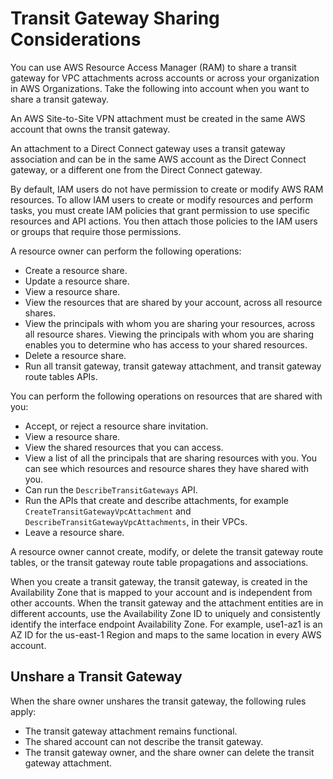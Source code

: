 # Transit Gateway Sharing Considerations<a name="transit-gateway-share"></a>

You can use AWS Resource Access Manager \(RAM\) to share a transit gateway for VPC attachments across accounts or across your organization in AWS Organizations\. Take the following into account when you want to share a transit gateway\.

An AWS Site\-to\-Site VPN attachment must be created in the same AWS account that owns the transit gateway\.

An attachment to a Direct Connect gateway uses a transit gateway association and can be in the same AWS account as the Direct Connect gateway, or a different one from the Direct Connect gateway\.

By default, IAM users do not have permission to create or modify AWS RAM resources\. To allow IAM users to create or modify resources and perform tasks, you must create IAM policies that grant permission to use specific resources and API actions\. You then attach those policies to the IAM users or groups that require those permissions\. 

A resource owner can perform the following operations:
+ Create a resource share\.
+ Update a resource share\.
+ View a resource share\.
+ View the resources that are shared by your account, across all resource shares\.
+ View the principals with whom you are sharing your resources, across all resource shares\. Viewing the principals with whom you are sharing enables you to determine who has access to your shared resources\.
+ Delete a resource share\.
+ Run all transit gateway, transit gateway attachment, and transit gateway route tables APIs\.

You can perform the following operations on resources that are shared with you:
+ Accept, or reject a resource share invitation\.
+ View a resource share\.
+ View the shared resources that you can access\.
+ View a list of all the principals that are sharing resources with you\. You can see which resources and resource shares they have shared with you\.
+ Can run the `DescribeTransitGateways` API\.
+ Run the APIs that create and describe attachments, for example `CreateTransitGatewayVpcAttachment` and `DescribeTransitGatewayVpcAttachments`, in their VPCs\.
+ Leave a resource share\.

A resource owner cannot create, modify, or delete the transit gateway route tables, or the transit gateway route table propagations and associations\.

When you create a transit gateway, the transit gateway, is created in the Availability Zone that is mapped to your account and is independent from other accounts\. When the transit gateway and the attachment entities are in different accounts, use the Availability Zone ID to uniquely and consistently identify the interface endpoint Availability Zone\. For example, use1\-az1 is an AZ ID for the us\-east\-1 Region and maps to the same location in every AWS account\. 

## Unshare a Transit Gateway<a name="transit-gateway-unshare"></a>

When the share owner unshares the transit gateway, the following rules apply:
+ The transit gateway attachment remains functional\.
+ The shared account can not describe the transit gateway\.
+ The transit gateway owner, and the share owner can delete the transit gateway attachment\.